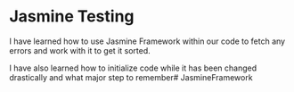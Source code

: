 # Jasmine Testing

I have learned how to use Jasmine Framework within our code to fetch any errors and work with it to get it sorted.

I have also learned how to initialize code while it has been changed drastically and what major step to remember# JasmineFramework
